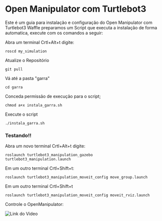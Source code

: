 # Open Manipulator com Turtlebot3

Este é um guia para instalação e configuração do Open Manipulator com Turtlebot3 Waffle
preparamos um Script que executa a instalação de forma automatica, execute com os comandos a seguir:


Abra um terminal Crtl+Alt+t digite:

    roscd my_simulation
    
Atualize o Repositório

    git pull

Vá até a pasta "garra"
    
    cd garra

Conceda permissão de execução para o script;

    chmod a+x instala_garra.sh

Execute o script
    
    ./instala_garra.sh
  


### Testando!!


Abra um novo terminal Crtl+Alt+t digite:

    roslaunch turtlebot3_manipulation_gazebo turtlebot3_manipulation.launch
    
Em um outro terminal Crtl+Shift+t:

    roslaunch turtlebot3_manipulation_moveit_config move_group.launch
    
Em um outro terminal Crtl+Shift+t

    roslaunch turtlebot3_manipulation_moveit_config moveit_rviz.launch
    
    
    
 Controle o OpenManipulator:
 
 ![Link do Video](https://www.youtube.com/watch?v=Z76LYP4Fktw)
 
 

    
